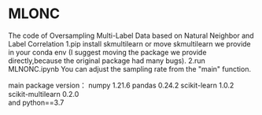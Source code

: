 # MLONC
The code of Oversampling Multi-Label Data based on Natural Neighbor and Label Correlation
1.pip install skmultilearn or move skmultilearn we provide in your conda env (I suggest moving the package we provide directly,because the original package had many bugs).
2.run MLNONC.ipynb You can adjust the sampling rate from the "main" function.


main package version：
numpy                              1.21.6 
pandas                             0.24.2 
scikit-learn                       1.0.2    
scikit-multilearn                  0.2.0    
and python==3.7

